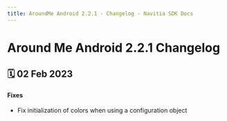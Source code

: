 ```yaml
---
title: AroundMe Android 2.2.1 - Changelog - Navitia SDK Docs
---
```


# Around Me Android 2.2.1 Changelog

<h2>🗓 02 Feb 2023</h2>

#### Fixes
- Fix initialization of colors when using a configuration object
